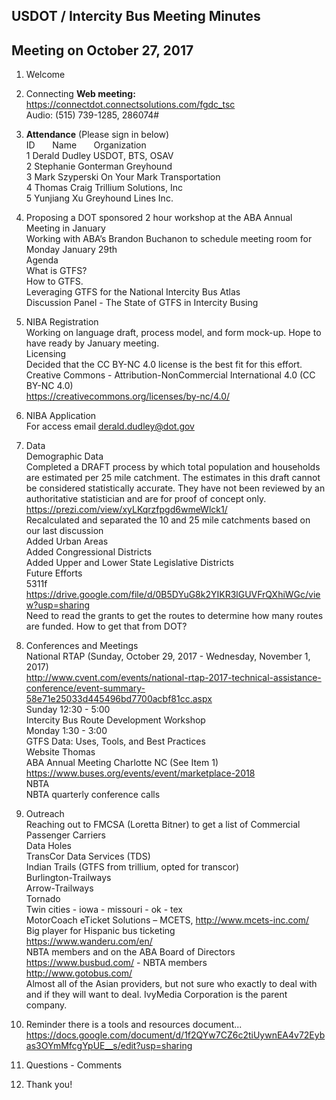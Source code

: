 

## USDOT / Intercity Bus Meeting Minutes     
## Meeting on October 27, 2017    

1. Welcome   

2. Connecting
**Web meeting:**  https://connectdot.connectsolutions.com/fgdc_tsc   
Audio: (515) 739-1285, 286074#   

3. **Attendance** (Please sign in below)    
ID &nbsp; &nbsp; &nbsp; Name &nbsp; &nbsp; &nbsp; Organization      
1  Derald Dudley   USDOT, BTS, OSAV      
2  Stephanie Gonterman   Greyhound  
3  Mark Szyperski   On Your Mark Transportation  
4  Thomas Craig  Trillium Solutions, Inc  
5  Yunjiang Xu   Greyhound Lines Inc.  

4. Proposing a DOT sponsored 2 hour workshop at the ABA Annual Meeting in January  
Working with ABA’s Brandon Buchanon to schedule meeting room for Monday January 29th  
Agenda  
What is GTFS?  
How to GTFS.  
Leveraging GTFS for the National Intercity Bus Atlas  
Discussion Panel - The State of GTFS in Intercity Busing  

5. NIBA Registration  
Working on language draft, process model,  and form mock-up.  Hope to have ready by January meeting.  
Licensing  
Decided that the CC BY-NC 4.0 license is the best fit for this effort.  
Creative Commons - Attribution-NonCommercial International 4.0 (CC BY-NC 4.0)  
https://creativecommons.org/licenses/by-nc/4.0/  

6. NIBA Application  
For access email derald.dudley@dot.gov   

7. Data  
Demographic Data  
Completed a DRAFT process by which total population and households are estimated per 25 mile catchment. The estimates in this draft cannot be considered statistically accurate. They have not been reviewed by an authoritative statistician and are for proof of concept only.  
https://prezi.com/view/xyLKqrzfpgd6wmeWlck1/  
Recalculated and separated the 10 and 25 mile catchments based on our last discussion  
Added Urban Areas  
Added Congressional Districts  
Added Upper and Lower State Legislative Districts  
Future Efforts  
5311f  
https://drive.google.com/file/d/0B5DYuG8k2YIKR3lGUVFrQXhiWGc/view?usp=sharing  
Need to read the grants to get the routes to determine how many routes are funded. How to get that from DOT?  

8. Conferences and Meetings  
National RTAP (Sunday, October 29, 2017 - Wednesday, November 1, 2017)  
http://www.cvent.com/events/national-rtap-2017-technical-assistance-conference/event-summary-58e71e25033d445496bd7700acbf81cc.aspx  
Sunday 12:30 - 5:00  
	Intercity Bus Route Development Workshop  
Monday 1:30 - 3:00  
	GTFS Data: Uses, Tools, and Best Practices  
Website Thomas  
ABA Annual Meeting Charlotte NC (See Item 1)  
https://www.buses.org/events/event/marketplace-2018  
NBTA   
NBTA quarterly conference calls  

9. Outreach  
Reaching out to FMCSA (Loretta Bitner) to get a list of Commercial Passenger Carriers  
Data Holes  
TransCor Data Services (TDS)  
Indian Trails (GTFS from trillium, opted for transcor)  
Burlington-Trailways  
Arrow-Trailways  
Tornado  
Twin cities - iowa - missouri - ok - tex  
MotorCoach eTicket Solutions – MCETS, http://www.mcets-inc.com/   
Big player for Hispanic bus ticketing  
https://www.wanderu.com/en/  
NBTA members and on the ABA Board of Directors  
https://www.busbud.com/ - NBTA members  
http://www.gotobus.com/  
Almost all of the Asian providers, but not sure who exactly to deal with and if they will want to deal. IvyMedia Corporation is the parent company.  

10. Reminder there is a tools and resources document...  
https://docs.google.com/document/d/1f2QYw7CZ6c2tiUywnEA4v72Eybas3OYmMfcgYpUE__s/edit?usp=sharing  

11. Questions - Comments  

12. Thank you!  
